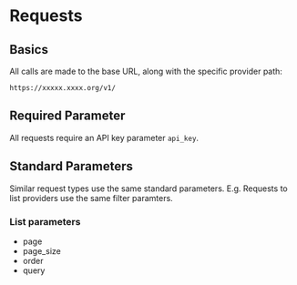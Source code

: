 # Requests

## Basics

All calls are made to the base URL, along with the specific provider path:

    https://xxxxx.xxxx.org/v1/

## Required Parameter

All requests require an API key parameter `api_key`.

## Standard Parameters

Similar request types use the same standard parameters. E.g. Requests to list providers use the same filter paramters.

### List parameters

- page
- page_size
- order
- query
